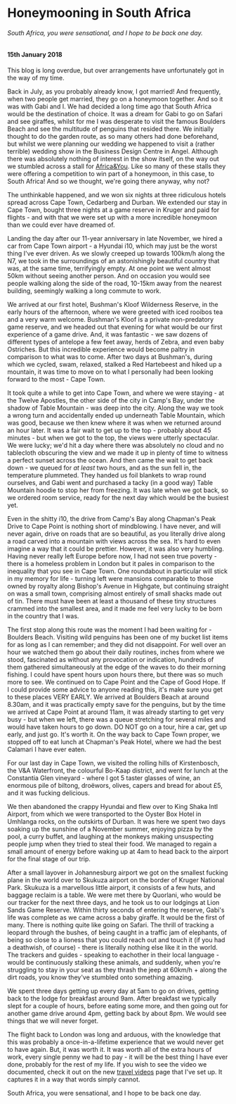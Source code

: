 # Honeymooning in South Africa

###### South Africa, you were sensational, and I hope to be back one day.

#### 15th January 2018

This blog is long overdue, but over arrangements have unfortunately got in the way of my time. 

Back in July, as you probably already know, I got married! And frequently, when two people get married, they go on a honeymoon together. And so it was with Gabi and I. We had decided a long time ago that South Africa would be the destination of choice. It was a dream for Gabi to go on Safari and see giraffes, whilst for me I was desperate to visit the famous Boulders Beach and see the multitude of penguins that resided there. We initially thought to do the garden route, as so many others had done beforehand, but whilst we were planning our wedding we happened to visit a (rather terrible) wedding show in the Business Design Centre in Angel. Although there was absolutely nothing of interest in the show itself, on the way out we stumbled across a stall for [Africa&You](http://www.africaandyou.com/). Like so many of these stalls they were offering a competition to win part of a honeymoon, in this case, to South Africa! And so we thought, we're going there anyway, why not?

The unthinkable happened, and we won six nights at three ridiculous hotels spread across Cape Town, Cedarberg and Durban. We extended our stay in Cape Town, bought three nights at a game reserve in Kruger and paid for flights - and with that we were set up with a more incredible honeymoon than we could ever have dreamed of.

Landing the day after our 11-year anniversary in late November, we hired a car from Cape Town airport - a Hyundai i10, which may just be the worst thing I've ever driven. As we slowly creeped up towards 100km/h along the N7, we took in the surroundings of an astonishingly beautiful country that was, at the same time, terrifyingly empty. At one point we went almost 50km without seeing another person. And on occasion you would see people walking along the side of the road, 10-15km away from the nearest building, seemingly walking a long commute to work.

We arrived at our first hotel, Bushman's Kloof Wilderness Reserve, in the early hours of the afternoon, where we were greeted with iced rooibos tea and a very warm welcome. Bushman's Kloof is a private non-predatory game reserve, and we headed out that evening for what would be our first experience of a game drive. And, it was fantastic - we saw dozens of different types of antelope a few feet away, herds of Zebra, and even baby Ostriches. But this incredible experience would become paltry in comparison to what was to come. After two days at Bushman's, during which we cycled, swam, relaxed, stalked a Red Hartebeest and hiked up a mountain, it was time to move on to what I personally had been looking forward to the most - Cape Town.

It took quite a while to get into Cape Town, and where we were staying - at the Twelve Apostles, the other side of the city in Camp's Bay, under the shadow of Table Mountain - was deep into the city. Along the way we took a wrong turn and accidentally ended up underneath Table Mountain, which was good, because we then knew where it was when we returned around an hour later. It was a fair wait to get up to the top - probably about 45 minutes - but when we got to the top, the views were utterly spectacular. We were lucky; we'd hit a day where there was absolutely no cloud and no tablecloth obscuring the view and we made it up in plenty of time to witness a perfect sunset across the ocean. And then came the wait to get back down - we queued for _at least_ two hours, and as the sun fell in, the temperature plummeted. They handed us foil blankets to wrap round ourselves, and Gabi went and purchased a tacky (in a good way) Table Mountain hoodie to stop her from freezing. It was late when we got back, so we ordered room service, ready for the next day which would be the busiest yet.

Even in the shitty i10, the drive from Camp's Bay along Chapman's Peak Drive to Cape Point is nothing short of mindblowing. I have never, and will never again, drive on roads that are so beautiful, as you literally drive along a road carved into a mountain with views across the sea. It's hard to even imagine a way that it could be prettier. However, it was also very humbling. Having never really left Europe before now, I had not seen true poverty - there is a homeless problem in London but it pales in comparison to the inequality that you see in Cape Town. One roundabout in particular will stick in my memory for life - turning left were mansions comparable to those owned by royalty along Bishop's Avenue in Highgate, but continuing straight on was a small town, comprising almost entirely of small shacks made out of tin. There must have been at least a thousand of these tiny structures crammed into the smallest area, and it made me feel very lucky to be born in the country that I was.

The first stop along this route was the moment I had been waiting for - Boulders Beach. Visiting wild penguins has been one of my bucket list items for as long as I can remember; and they did not disappoint. For well over an hour we watched them go about their daily routines, inches from where we stood, fascinated as without any provocation or indication, hundreds of them gathered simultaneously at the edge of the waves to do their morning fishing. I could have spent hours upon hours there, but there was so much more to see. We continued on to Cape Point and the Cape of Good Hope. If I could provide some advice to anyone reading this, it's make sure you get to these places VERY EARLY. We arrived at Boulders Beach at around 8.30am, and it was practically empty save for the penguins, but by the time we arrived at Cape Point at around 11am, it was already starting to get very busy - but when we left, there was a queue stretching for several miles and would have taken hours to go down. DO NOT go on a tour, hire a car, get up early, and just go. It's worth it. On the way back to Cape Town proper, we stopped off to eat lunch at Chapman's Peak Hotel, where we had the best Calamari I have ever eaten.

For our last day in Cape Town, we visited the rolling hills of Kirstenbosch, the V&A Waterfront, the colourful Bo-Kaap district, and went for lunch at the Constantia Glen vineyard - where I got 5 taster glasses of wine, an enormous pile of biltong, droëwors, olives, capers and bread for about £5, and it was fucking delicious.

We then abandoned the crappy Hyundai and flew over to King Shaka Intl Airport, from which we were transported to the Oyster Box Hotel in Umhlanga rocks, on the outskirts of Durban. It was here we spent two days soaking up the sunshine of a November summer, enjoying pizza by the pool, a curry buffet, and laughing at the monkeys making unsuspecting people jump when they tried to steal their food. We managed to regain a small amount of energy before waking up at 4am to head back to the airport for the final stage of our trip.

After a small layover in Johannesburg airport we got on the smallest fucking plane in the world over to Skukuza airport on the border of Kruger National Park. Skukuza is a marvellous little airport, it consists of a few huts, and baggage reclaim is a table. We were met there by Quorlani, who would be our tracker for the next three days, and he took us to our lodgings at Lion Sands Game Reserve. Within thirty seconds of entering the reserve, Gabi's life was complete as we came across a baby giraffe. It would be the first of many. There is nothing quite like going on Safari. The thrill of tracking a leopard through the bushes, of being caught in a traffic jam of elephants, of being so close to a lioness that you could reach out and touch it (if you had a deathwish, of course) - there is literally nothing else like it in the world. The trackers and guides - speaking to eachother in their local language - would be continuously stalking these animals, and suddenly, when you're struggling to stay in your seat as they thrash the jeep at 60km/h + along the dirt roads, you know they've stumbled onto something amazing. 

We spent three days getting up every day at 5am to go on drives, getting back to the lodge for breakfast around 9am. After breakfast we typically slept for a couple of hours, before eating some more, and then going out for another game drive around 4pm, getting back by about 8pm. We would see things that we will never forget. 

The flight back to London was long and arduous, with the knowledge that this was probably a once-in-a-lifetime experience that we would never get to have again. But, it was worth it. It was worth all of the extra hours of work, every single penny we had to pay - it will be the best thing I have ever done, probably for the rest of my life. If you wish to see the video we documented, check it out on the new [travel videos](/travel) page that I've set up. It captures it in a way that words simply cannot.

South Africa, you were sensational, and I hope to be back one day.